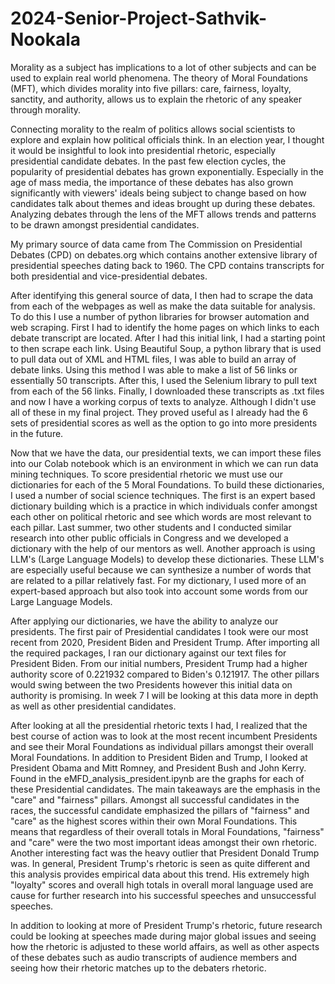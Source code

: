 # 2024-Senior-Project-Sathvik-Nookala
Morality as a subject has implications to a lot of other subjects and can be used to explain real world phenomena. The theory of Moral Foundations (MFT), which divides morality into five pillars: care, fairness, loyalty, sanctity, and authority, allows us to explain the rhetoric of any speaker through morality.

Connecting morality to the realm of politics allows social scientists to explore and explain how political officials think. In an election year, I thought it would be insightful to look into presidential rhetoric, especially presidential candidate debates. In the past few election cycles, the popularity of presidential debates has grown exponentially. Especially in the age of mass media, the importance of these debates has also grown significantly with viewers' ideals being subject to change based on how candidates talk about themes and ideas brought up during these debates. Analyzing debates through the lens of the MFT allows trends and patterns to be drawn amongst presidential candidates.

My primary source of data came from The Commission on Presidential Debates (CPD) on debates.org which contains another extensive library of presidential speeches dating back to 1960. The CPD contains transcripts for both presidential and vice-presidential debates.

After identifying this general source of data, I then had to scrape the data from each of the webpages as well as make the data suitable for analysis. To do this I use a number of python libraries for browser automation and web scraping. First I had to identify the home pages on which links to each debate transcript are located. After I had this initial link, I had a starting point to then scrape each link. Using Beautiful Soup, a python library that is used to pull data out of XML and HTML files, I was able to build an array of debate links. Using this method I was able to make a list of 56 links or essentially 50 transcripts. After this, I used the Selenium library to pull text from each of the 56 links. Finally, I downloaded these transcripts as .txt files and now I have a working corpus of texts to analyze. Although I didn't use all of these in my final project. They proved useful as I already had the 6 sets of presidential scores as well as the option to go into more presidents in the future.

Now that we have the data, our presidential texts, we can import these files into our Colab notebook which is an environment in which we can run data mining techniques. To score presidential rhetoric we must use our dictionaries for each of the 5 Moral Foundations. To build these dictionaries, I used a number of social science techniques. The first is an expert based dictionary building which is a practice in which individuals confer amongst each other on political rhetoric and see which words are most relevant to each pillar. Last summer, two other students and I conducted similar research into other public officials in Congress and we developed a dictionary with the help of our mentors as well. Another approach is using LLM's (Large Language Models) to develop these dictionaries. These LLM's are especially useful because we can synthesize a number of words that are related to a pillar relatively fast. For my dictionary, I used more of an expert-based approach but also took into account some words from our Large Language Models.

After applying our dictionaries, we have the ability to analyze our presidents. The first pair of Presidential candidates I took were our most recent from 2020, President Biden and President Trump. After importing all the required packages, I ran our dictionary against our text files for President Biden. From our initial numbers, President Trump had a higher authority score of 0.221932 compared to Biden's 0.121917. The other pillars would swing between the two Presidents however this initial data on authority is promising. In week 7 I will be looking at this data more in depth as well as other presidential candidates. 

After looking at all the presidential rhetoric texts I had, I realized that the best course of action was to look at the most recent incumbent Presidents and see their Moral Foundations as individual pillars amongst their overall Moral Foundations. In addition to President Biden and Trump, I looked at President Obama and Mitt Romney, and President Bush and John Kerry. Found in the eMFD_analysis_president.ipynb are the graphs for each of these Presidential candidates. The main takeaways are the emphasis in the "care" and "fairness" pillars. Amongst all successful candidates in the races, the successful candidate emphasized the pillars of "fairness" and "care" as the highest scores within their own Moral Foundations. This means that regardless of their overall totals in Moral Foundations, "fairness" and "care" were the two most important ideas amongst their own rhetoric. Another interesting fact was the heavy outlier that President Donald Trump was. In general, President Trump's rhetoric is seen as quite different and this analysis provides empirical data about this trend. His extremely high "loyalty" scores and overall high totals in overall moral language used are cause for further research into his successful speeches and unsuccessful speeches. 

In addition to looking at more of President Trump's rhetoric, future research could be looking at speeches made during major global issues and seeing how the rhetoric is adjusted to these world affairs, as well as other aspects of these debates such as audio transcripts of audience members and seeing how their rhetoric matches up to the debaters rhetoric. 
